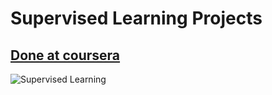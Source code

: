 # Supervised Learning Projects
## <a href="https://www.coursera.org/specializations/machine-learning-introduction" target="_blank">Done at coursera</a> 
<img src="https://techvidvan.com/tutorials/wp-content/uploads/sites/2/2020/07/Supervised-Learning-in-ML.jpg" alt="Supervised Learning" align="center" height="auto" width="auto" />
